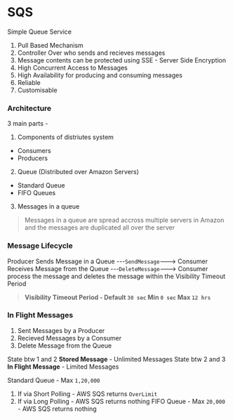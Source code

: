 # SQS
Simple Queue Service
1. Pull Based Mechanism
2. Controller Over who sends and recieves messages
3. Message contents can be protected using SSE - Server Side Encryption
4. High Concurrent Access to Messages
5. High Availability for producing and consuming messages
6. Reliable
7. Customisable

### Architecture
3 main parts -
1. Components of distriutes system
  - Consumers
  - Producers
2. Queue (Distributed over Amazon Servers)
  - Standard Queue
  - FIFO Queues
3. Messages in a queue

> Messages in a queue are spread accross multiple servers in Amazon and the messages are duplicated all over the server

### Message Lifecycle
Producer Sends Message in a Queue ---`SendMessage`---> Consumer Receives Message from the Queue ---`DeleteMessage`---> Consumer process the message and deletes the message within the Visibility Timeout Period
> **Visibility Timeout Period - Default `30 sec` Min `0 sec` Max `12 hrs`**

### In Flight Messages
1. Sent Messages by a Producer
2. Recieved Messages by a Consumer
3. Delete Message from the Queue

State btw 1 and 2 **Stored Message** - Unlimited Messages
State btw 2 and 3 **In Flight Message** - Limited Messages

Standard Queue - Max `1,20,000`
1. If via Short Polling - AWS SQS returns `OverLimit`
2. If via Long Polling - AWS SQS returns nothing
FIFO Queue - Max `20,000` - AWS SQS returns nothing
